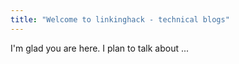 ```yaml
---
title: "Welcome to linkinghack - technical blogs"
---
```


I'm glad you are here. I plan to talk about ...
